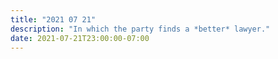 ```yaml
---
title: "2021 07 21"
description: "In which the party finds a *better* lawyer."
date: 2021-07-21T23:00:00-07:00
---
```

